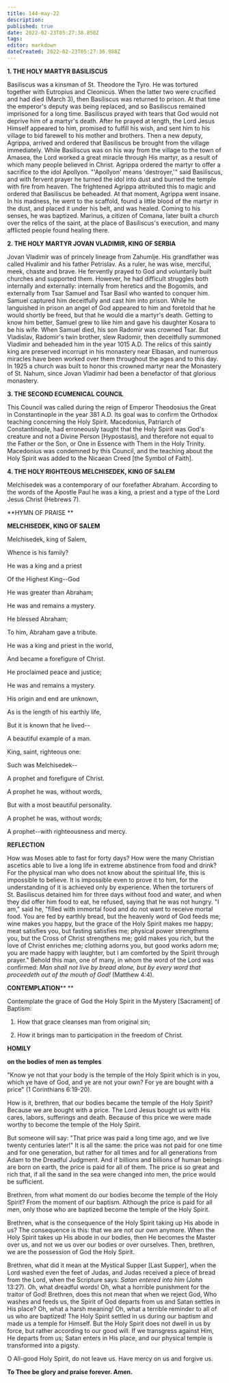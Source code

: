 ```yaml
---
title: 144-may-22
description: 
published: true
date: 2022-02-23T05:27:38.850Z
tags: 
editor: markdown
dateCreated: 2022-02-23T05:27:36.988Z
---
```



**1. THE HOLY MARTYR BASILISCUS**

Basiliscus was a kinsman of St. Theodore the Tyro. He was tortured together with Eutropius and Cleonicus. When the latter two were crucified and had died (March 3), then Basiliscus was returned to prison. At that time the emperor's deputy was being replaced, and so Basiliscus remained imprisoned for a long time. Basiliscus prayed with tears that God would not deprive him of a martyr's death. After he prayed at length, the Lord Jesus Himself appeared to him, promised to fulfill his wish, and sent him to his village to bid farewell to his mother and brothers. Then a new deputy, Agrippa, arrived and ordered that Basiliscus be brought from the village immediately. While Basiliscus was on his way from the village to the town of Amasea, the Lord worked a great miracle through His martyr, as a result of which many people believed in Christ. Agrippa ordered the martyr to offer a sacrifice to the idol Apollyon. "'Apollyon' means 'destroyer,'" said Basiliscus, and with fervent prayer he turned the idol into dust and burned the temple with fire from heaven. The frightened Agrippa attributed this to magic and ordered that Basiliscus be beheaded. At that moment, Agrippa went insane. In his madness, he went to the scaffold, found a little blood of the martyr in the dust, and placed it under his belt, and was healed. Coming to his senses, he was baptized. Marinus, a citizen of Comana, later built a church over the relics of the saint, at the place of Basiliscus's execution, and many afflicted people found healing there.

**2. THE HOLY MARTYR JOVAN VLADIMIR, KING OF SERBIA**

Jovan Vladimir was of princely lineage from Zahumlje. His grandfather was called Hvalimir and his father Petrislav. As a ruler, he was wise, merciful, meek, chaste and brave. He fervently prayed to God and voluntarily built churches and supported them. However, he had difficult struggles both internally and externally: internally from heretics and the Bogomils, and externally from Tsar Samuel and Tsar Basil who wanted to conquer him. Samuel captured him deceitfully and cast him into prison. While he languished in prison an angel of God appeared to him and foretold that he would shortly be freed, but that he would die a martyr's death. Getting to know him better, Samuel grew to like him and gave his daughter Kosara to be his wife. When Samuel died, his son Radomir was crowned Tsar. But Vladislav, Radomir's twin brother, slew Radomir, then deceitfully summoned Vladimir and beheaded him in the year 1015 A.D. The relics of this saintly king are preserved incorrupt in his monastery near Elbasan, and numerous miracles have been worked over them throughout the ages and to this day.  In 1925 a church was built to honor this crowned martyr near the Monastery of St. Nahum, since Jovan Vladimir had been a benefactor of that glorious monastery.

**3. THE SECOND ECUMENICAL COUNCIL**

This Council was called during the reign of Emperor Theodosius the Great in Constantinople in the year 381 A.D. Its goal was to confirm the Orthodox teaching concerning the Holy Spirit. Macedonius, Patriarch of Constantinople, had erroneously taught that the Holy Spirit was God's creature and not a Divine Person [Hypostasis], and therefore not equal to the Father or the Son, or One in Essence with Them in the Holy Trinity. Macedonius was condemned by this Council, and the teaching about the Holy Spirit was added to the Nicaean Creed [the Symbol of Faith].

**4. THE HOLY RIGHTEOUS MELCHISEDEK, KING OF SALEM**

Melchisedek was a contemporary of our forefather Abraham. According to the words of the Apostle Paul he was a king, a priest and a type of the Lord Jesus Christ (Hebrews 7).



**HYMN OF PRAISE 
**

**MELCHISEDEK, KING OF SALEM**

Melchisedek, king of Salem,

Whence is his family?

He was a king and a priest

Of the Highest King--God

He was greater than Abraham;

He was and remains a mystery.

He blessed Abraham;

To him, Abraham gave a tribute.

He was a king and priest in the world,

And became a forefigure of Christ.

He proclaimed peace and justice;

He was and remains a mystery.

His origin and end are unknown,

As is the length of his earthly life,

But it is known that he lived--

A beautiful example of a man.

King, saint, righteous one:

Such was Melchisedek--

A prophet and forefigure of Christ.

A prophet he was, without words,

But with a most beautiful personality.

A prophet he was, without words;

A prophet--with righteousness and mercy.


**REFLECTION**

How was Moses able to fast for forty days? How were the many Christian ascetics able to live a long life in extreme abstinence from food and drink? For the physical man who does not know about the spiritual life, this is impossible to believe. It is impossible even to prove it to him, for the understanding of it is achieved only by experience. When the torturers of St. Basiliscus detained him for three days without food and water, and when they did offer him food to eat, he refused, saying that he was not hungry. "I am," said he, "filled with immortal food and do not want to receive mortal food. You are fed by earthly bread, but the heavenly word of God feeds me; wine makes you happy, but the grace of the Holy Spirit makes me happy; meat satisfies you, but fasting satisfies me; physical power strengthens you, but the Cross of Christ strengthens me; gold makes you rich, but the love of Christ enriches me; clothing adorns you, but good works adorn me; you are made happy with laughter, but I am comforted by the Spirit through prayer." Behold this man, one of many, in whom the word of the Lord was confirmed: *Man shall not live by bread alone, but by every word that proceedeth out of the mouth of God!* (Matthew 4:4).

**CONTEMPLATION****
**

Contemplate the grace of God the Holy Spirit in the Mystery [Sacrament] of Baptism:

1.  How that grace cleanses man from original sin;

1.  How it brings man to participation in the freedom of Christ.



**HOMILY**

**on the bodies of men as temples**

"Know ye not that your body is the temple of the Holy Spirit which is in you, which ye have of God, and ye are not your own? For ye are bought with a price" (1 Corinthians 6:19-20).

How is it, brethren, that our bodies became the temple of the Holy Spirit? Because we are bought with a price. The Lord Jesus bought us with His cares, labors, sufferings and death. Because of this price we were made worthy to become the temple of the Holy Spirit.

But someone will say: "That price was paid a long time ago, and we live twenty centuries later!" It is all the same: the price was not paid for one time and for one generation, but rather for all times and for all generations from Adam to the Dreadful Judgment. And if billions and billions of human beings are born on earth, the price is paid for all of them. The price is so great and rich that, if all the sand in the sea were changed into men, the price would be sufficient.

Brethren, from what moment do our bodies become the temple of the Holy Spirit? From the moment of our baptism. Although the price is paid for all men, only those who are baptized become the temple of the Holy Spirit.

Brethren, what is the consequence of the Holy Spirit taking up His abode in us? The consequence is this: that we are not our own anymore. When the Holy Spirit takes up His abode in our bodies, then He becomes the Master over us, and not we us over our bodies or over ourselves. Then, brethren, we are the possession of God the Holy Spirit.

Brethren, what did it mean at the Mystical Supper [Last Supper], when the Lord washed even the feet of Judas, and Judas received a piece of bread from the Lord, when the Scripture says: *Satan entered into him* (John 13:27). Oh, what dreadful words! Oh, what a horrible punishment for the traitor of God! Brethren, does this not mean that when we reject God, Who washes and feeds us, the Spirit of God departs from us and Satan settles in His place? Oh, what a harsh meaning! Oh, what a terrible reminder to all of us who are baptized! The Holy Spirit settled in us during our baptism and made us a temple for Himself. But the Holy Spirit does not dwell in us by force, but rather according to our good will. If we transgress against Him, He departs from us; Satan enters in His place, and our physical temple is transformed into a pigsty.

O All-good Holy Spirit, do not leave us. Have mercy on us and forgive us.

**To Thee be glory and praise forever. Amen.**

 
